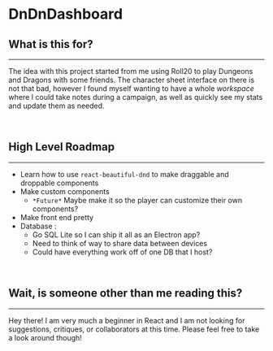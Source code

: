 # DnDnDashboard

## What is this for?

---

The idea with this project started from me using Roll20 to play Dungeons and Dragons with some friends. The character sheet interface on there is not that bad, however I found myself wanting to have a whole _workspace_ where I could take notes during a campaign, as well as quickly see my stats and update them as needed.

<br />

## High Level Roadmap

---

- Learn how to use `react-beautiful-dnd` to make draggable and droppable components
- Make custom components
  - `*Future*` Maybe make it so the player can customize their own components?
- Make front end pretty
- Database :
  - Go SQL Lite so I can ship it all as an Electron app?
  - Need to think of way to share data between devices
  - Could have everything work off of one DB that I host?

<br />

## Wait, is someone other than me reading this?

---

Hey there! I am very much a beginner in React and I am not looking for suggestions, critiques, or collaborators at this time. Please feel free to take a look around though!
